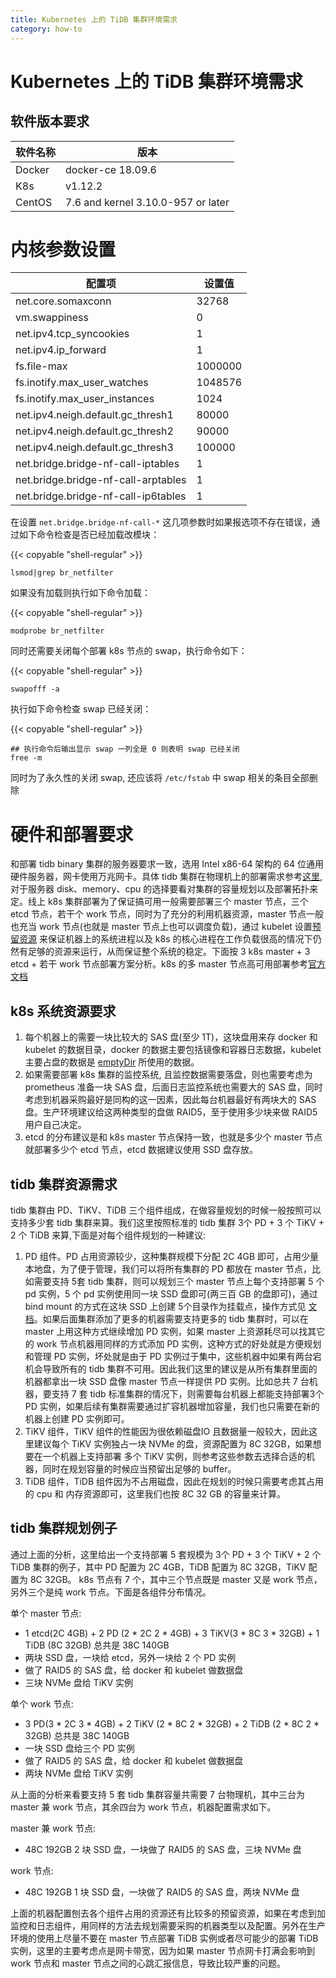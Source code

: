 ```yaml
---
title: Kubernetes 上的 TiDB 集群环境需求
category: how-to
---
```

# Kubernetes 上的 TiDB 集群环境需求
## 软件版本要求

| 软件名称 | 版本 |
| --- | --- |
| Docker | docker-ce 18.09.6 |
| K8s |  v1.12.2 |
| CentOS |  7.6 and kernel 3.10.0-957 or later |

# 内核参数设置
| 配置项 | 设置值 |
| --- | --- |
| net.core.somaxconn | 32768 |
| vm.swappiness | 0 |
| net.ipv4.tcp_syncookies | 1 |
| net.ipv4.ip_forward | 1 |
| fs.file-max | 1000000 |
| fs.inotify.max_user_watches | 1048576 |
| fs.inotify.max_user_instances | 1024 |
| net.ipv4.neigh.default.gc_thresh1 | 80000 |
| net.ipv4.neigh.default.gc_thresh2 | 90000 |
| net.ipv4.neigh.default.gc_thresh3 | 100000 |
| net.bridge.bridge-nf-call-iptables | 1 |
| net.bridge.bridge-nf-call-arptables | 1 |
| net.bridge.bridge-nf-call-ip6tables | 1 |

在设置 `net.bridge.bridge-nf-call-*` 这几项参数时如果报选项不存在错误，通过如下命令检查是否已经加载改模块：

{{< copyable "shell-regular" >}}

```shell
lsmod|grep br_netfilter
```
如果没有加载则执行如下命令加载：

{{< copyable "shell-regular" >}}

```shell
modprobe br_netfilter
```

同时还需要关闭每个部署 k8s 节点的 swap，执行命令如下：

{{< copyable "shell-regular" >}}

```shell
swapofff -a
```

执行如下命令检查 swap 已经关闭：

{{< copyable "shell-regular" >}}

```shell
## 执行命令后输出显示 swap 一列全是 0 则表明 swap 已经关闭
free -m
```

同时为了永久性的关闭 swap, 还应该将 `/etc/fstab` 中 swap 相关的条目全部删除

# 硬件和部署要求

和部署 tidb binary 集群的服务器要求一致，选用 Intel x86-64 架构的 64 位通用硬件服务器，网卡使用万兆网卡。具体 tidb 集群在物理机上的部署需求参考[这里](https://github.com/pingcap/docs-cn/blob/master/dev/how-to/deploy/hardware-recommendations.md), 对于服务器 disk、memory、cpu 的选择要看对集群的容量规划以及部署拓扑来定。线上 k8s 集群部署为了保证搞可用一般需要部署三个 master 节点，三个 etcd 节点，若干个 work 节点，同时为了充分的利用机器资源，master 节点一般也充当 work 节点(也就是 master 节点上也可以调度负载)，通过 kubelet 设置[预留资源](https://kubernetes.io/docs/tasks/administer-cluster/reserve-compute-resources/) 来保证机器上的系统进程以及 k8s 的核心进程在工作负载很高的情况下仍然有足够的资源来运行，从而保证整个系统的稳定。下面按 3 k8s master + 3 etcd + 若干 work 节点部署方案分析。k8s 的多 master 节点高可用部署参考[官方文档](https://kubernetes.io/docs/setup/production-environment/tools/kubeadm/high-availability/)

##  k8s 系统资源要求

1. 每个机器上的需要一块比较大的 SAS 盘(至少 1T)，这块盘用来存 docker 和 kubelet 的数据目录，docker 的数据主要包括镜像和容器日志数据，kubelet 主要占盘的数据是 [emptyDir](https://kubernetes.io/docs/concepts/storage/volumes/#emptydir) 所使用的数据。
2. 如果需要部署 k8s 集群的监控系统, 且监控数据需要落盘，则也需要考虑为 prometheus 准备一块 SAS 盘，后面日志监控系统也需要大的 SAS 盘，同时考虑到机器采购最好是同构的这一因素，因此每台机器最好有两块大的 SAS 盘。生产环境建议给这两种类型的盘做 RAID5，至于使用多少块来做 RAID5 用户自己决定。
3. etcd 的分布建议是和 k8s master 节点保持一致，也就是多少个 master 节点就部署多少个 etcd 节点，etcd 数据建议使用 SSD 盘存放。

##  tidb 集群资源需求
tidb 集群由 PD、TiKV、TiDB 三个组件组成，在做容量规划的时候一般按照可以支持多少套 tidb 集群来算。我们这里按照标准的 tidb 集群 3个 PD + 3 个 TiKV + 2 个 TiDB 来算,下面是对每个组件规划的一种建议:

1. PD 组件。PD 占用资源较少，这种集群规模下分配 2C 4GB 即可，占用少量本地盘，为了便于管理，我们可以将所有集群的 PD 都放在 master 节点，比如需要支持 5套 tidb 集群，则可以规划三个 master 节点上每个支持部署 5 个 pd 实例，5 个 pd 实例使用同一块 SSD 盘即可(两三百 GB 的盘即可)，通过 bind mount 的方式在这块 SSD 上创建 5个目录作为挂载点，操作方式见 [文档](https://github.com/kubernetes-sigs/sig-storage-local-static-provisioner/blob/master/docs/operations.md#sharing-a-disk-filesystem-by-multiple-filesystem-pvs)。如果后面集群添加了更多的机器需要支持更多的 tidb 集群时，可以在 master 上用这种方式继续增加 PD 实例，如果 master 上资源耗尽可以找其它的 work 节点机器用同样的方式添加 PD 实例，这种方式的好处就是方便规划和管理 PD 实例，坏处就是由于 PD 实例过于集中，这些机器中如果有两台宕机会导致所有的 tidb 集群不可用。因此我们这里的建议是从所有集群里面的机器都拿出一块 SSD 盘像 master 节点一样提供 PD 实例。比如总共 7 台机器，要支持 7 套 tidb 标准集群的情况下，则需要每台机器上都能支持部署3个 PD 实例，如果后续有集群需要通过扩容机器增加容量，我们也只需要在新的机器上创建 PD 实例即可。
2. TiKV 组件，TiKV 组件的性能因为很依赖磁盘IO 且数据量一般较大，因此这里建议每个 TiKV 实例独占一块 NVMe 的盘，资源配置为 8C 32GB，如果想要在一个机器上支持部署 多个 TiKV 实例，则参考这些参数去选择合适的机器，同时在规划容量的时候应当预留出足够的 buffer。
3. TiDB 组件，TiDB 组件因为不占用磁盘，因此在规划的时候只需要考虑其占用的 cpu 和 内存资源即可，这里我们也按 8C 32 GB 的容量来计算。

## tidb 集群规划例子
通过上面的分析，这里给出一个支持部署 5 套规模为 3个 PD + 3 个 TiKV + 2 个 TiDB 集群的例子，其中 PD 配置为 2C 4GB，TiDB 配置为 8C 32GB，TiKV 配置为 8C 32GB。 k8s 节点有 7 个，其中三个节点既是 master 又是 work 节点，另外三个是纯 work 节点。下面是各组件分布情况。

单个 master 节点:

* 1 etcd(2C 4GB) + 2 PD (2 * 2C 2 * 4GB) + 3 TiKV(3 * 8C 3 * 32GB) + 1 TiDB (8C 32GB)  总共是  38C 140GB
* 两块 SSD 盘，一块给 etcd，另外一块给 2 个 PD 实例
* 做了 RAID5 的 SAS 盘，给 docker 和 kubelet 做数据盘
* 三块 NVMe 盘给 TiKV 实例

单个 work 节点:

 * 3 PD(3 * 2C 3 * 4GB) + 2 TiKV (2 * 8C 2 * 32GB) + 2 TiDB (2 * 8C 2 * 32GB)  总共是 38C 140GB
 * 一块 SSD 盘给三个 PD 实例
 * 做了 RAID5 的 SAS 盘，给 docker 和 kubelet 做数据盘
 * 两块 NVMe 盘给 TiKV 实例

从上面的分析来看要支持 5 套 tidb 集群容量共需要 7 台物理机，其中三台为 master 兼 work 节点，其余四台为 work 节点，机器配置需求如下。

master 兼 work 节点:

* 48C 192GB  2 块 SSD 盘，一块做了 RAID5 的 SAS 盘，三块 NVMe 盘

work 节点:

* 48C 192GB 1 块 SSD 盘，一块做了 RAID5 的 SAS 盘，两块 NVMe 盘

上面的机器配置刨去各个组件占用的资源还有比较多的预留资源，如果在考虑到加监控和日志组件，用同样的方法去规划需要采购的机器类型以及配置。另外在生产环境的使用上尽量不要在 master 节点部署 TiDB 实例或者尽可能少的部署 TiDB 实例，这里的主要考虑点是网卡带宽，因为如果 master 节点网卡打满会影响到 work 节点和 master 节点之间的心跳汇报信息，导致比较严重的问题。
